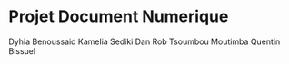 # Projet Document Numerique
Dyhia Benoussaid 
Kamelia Sediki 
Dan Rob Tsoumbou Moutimba
Quentin Bissuel
